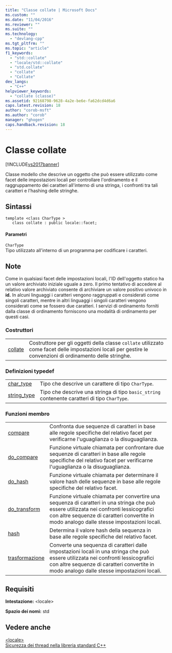 ```yaml
---
title: "Classe collate | Microsoft Docs"
ms.custom: ""
ms.date: "11/04/2016"
ms.reviewer: ""
ms.suite: ""
ms.technology: 
  - "devlang-cpp"
ms.tgt_pltfrm: ""
ms.topic: "article"
f1_keywords: 
  - "std::collate"
  - "locale/std::collate"
  - "std.collate"
  - "collate"
  - "Collate"
dev_langs: 
  - "C++"
helpviewer_keywords: 
  - "collate (classe)"
ms.assetid: 92168798-9628-4a2e-be6e-fa62dcd4d6a6
caps.latest.revision: 18
author: "corob-msft"
ms.author: "corob"
manager: "ghogen"
caps.handback.revision: 18
---
```

# Classe collate
[!INCLUDE[vs2017banner](../assembler/inline/includes/vs2017banner.md)]

Classe modello che descrive un oggetto che può essere utilizzato come facet delle impostazioni locali per controllare l'ordinamento e il raggruppamento dei caratteri all'interno di una stringa, i confronti tra tali caratteri e l'hashing delle stringhe.  
  
## Sintassi  
  
```  
template <class CharType >  
   class collate : public locale::facet;  
```  
  
#### Parametri  
 `CharType`  
 Tipo utilizzato all'interno di un programma per codificare i caratteri.  
  
## Note  
 Come in qualsiasi facet delle impostazioni locali, l'ID dell'oggetto statico ha un valore archiviato iniziale uguale a zero.  Il primo tentativo di accedere al relativo valore archiviato consente di archiviare un valore positivo univoco in **id.** In alcuni linguaggi i caratteri vengono raggruppati e considerati come singoli caratteri, mentre in altri linguaggi i singoli caratteri vengono considerati come se fossero due caratteri.  I servizi di ordinamento forniti dalla classe di ordinamento forniscono una modalità di ordinamento per questi casi.  
  
### Costruttori  
  
|||  
|-|-|  
|[collate](../Topic/collate::collate.md)|Costruttore per gli oggetti della classe `collate` utilizzato come facet delle impostazioni locali per gestire le convenzioni di ordinamento delle stringhe.|  
  
### Definizioni typedef  
  
|||  
|-|-|  
|[char\_type](../Topic/collate::char_type.md)|Tipo che descrive un carattere di tipo `CharType`.|  
|[string\_type](../Topic/collate::string_type.md)|Tipo che descrive una stringa di tipo `basic_string` contenente caratteri di tipo `CharType`.|  
  
### Funzioni membro  
  
|||  
|-|-|  
|[compare](../Topic/collate::compare.md)|Confronta due sequenze di caratteri in base alle regole specifiche del relativo facet per verificarne l'uguaglianza o la disuguaglianza.|  
|[do\_compare](../Topic/collate::do_compare.md)|Funzione virtuale chiamata per confrontare due sequenze di caratteri in base alle regole specifiche del relativo facet per verificarne l'uguaglianza o la disuguaglianza.|  
|[do\_hash](../Topic/collate::do_hash.md)|Funzione virtuale chiamata per determinare il valore hash delle sequenze in base alle regole specifiche del relativo facet.|  
|[do\_transform](../Topic/collate::do_transform.md)|Funzione virtuale chiamata per convertire una sequenza di caratteri in una stringa che può essere utilizzata nei confronti lessicografici con altre sequenze di caratteri convertite in modo analogo dalle stesse impostazioni locali.|  
|[hash](../Topic/collate::hash.md)|Determina il valore hash della sequenza in base alle regole specifiche del relativo facet.|  
|[trasformazione](../Topic/collate::transform.md)|Converte una sequenza di caratteri dalle impostazioni locali in una stringa che può essere utilizzata nei confronti lessicografici con altre sequenze di caratteri convertite in modo analogo dalle stesse impostazioni locali.|  
  
## Requisiti  
 **Intestazione:** \<locale\>  
  
 **Spazio dei nomi:** std  
  
## Vedere anche  
 [\<locale\>](../standard-library/locale.md)   
 [Sicurezza dei thread nella libreria standard C\+\+](../standard-library/thread-safety-in-the-cpp-standard-library.md)